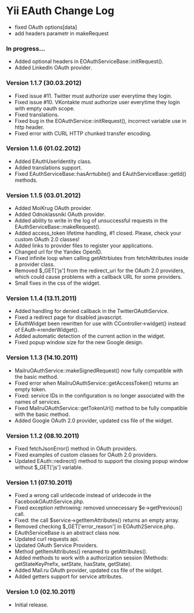 Yii EAuth Change Log
====================
- fixed OAuth options[data]
- add headers parametr in makeRequest

### In progress...
* Added optional headers in EOAuthServiceBase::initRequest().
* Added LinkedIn OAuth provider.


### Version 1.1.7 (30.03.2012)
* Fixed issue #11. Twitter must authorize user everytime they login.
* Fixed issue #10. VKontakte must authorize user everytime they login with empty oauth scope.
* Fixed translations.
* Fixed bug in the EOAuthService::initRequest(), incorrect variable use in http header.
* Fixed error with CURL HTTP chunked transfer encoding.

### Version 1.1.6 (01.02.2012)
* Added EAuthUserIdentity class.
* Added translations support.
* Fixed EAuthServiceBase::hasArrtubite() and EAuthServiceBase::getId() methods.

### Version 1.1.5 (03.01.2012)
* Added MoiKrug OAuth provider.
* Added Odnoklassniki OAuth provider.
* Added ability to write in the log of unsuccessful requests in the EAuthServiceBase::makeRequest().
* Added access_token lifetime handling, #1 closed. Please, check your custom OAuth 2.0 classes!
* Added links to provider files to register your applications.
* Changed url for the Yandex OpenID.
* Fixed infinite loop when calling getAttrbiutes from fetchAttributes inside a provider class.
* Removed $_GET['js'] from the redirect_uri for the OAuth 2.0 providers, which could cause problems with a callback URL for some providers.
* Small fixes in the css of the widget.

### Version 1.1.4 (13.11.2011)
* Added handling for denied callback in the TwitterOAuthService.
* Fixed a redirect page for disabled javascript.
* EAuthWidget been rewritten for use with CController->widget() instead of EAuth->renderWidget().
* Added automatic detection of the current action in the widget.
* Fixed popup window size for the new Google design.

### Version 1.1.3 (14.10.2011)
* MailruOAuthService::makeSignedRequest() now fully compatible with the basic method.
* Fixed error when MailruOAuthService::getAccessToken() returns an empty token.
* Fixed: service IDs in the configuration is no longer associated with the names of services.
* Fixed MailruOAuthService::getTokenUrl() method to be fully compatible with the basic method.
* Added Google OAuth 2.0 provider, updated css file of the widget.

### Version 1.1.2 (08.10.2011)
* Fixed fetchJsonError() method in OAuth providers.
* Fixed examples of custom classes for OAuth 2.0 providers.
* Updated EAuth::redirect() method to support the closing popup window without $_GET['js'] variable.

### Version 1.1 (07.10.2011)
* Fixed a wrong call urldecode instead of urldecode in the FacebookOAuthService.php.
* Fixed exception rethrowing: removed unnecessary $e->getPrevious() call.
* Fixed: the call $service->getItemAttributes() returns an empty array.
* Removed checking $_GET['error_reason'] in EOAuth2Service.php.
* EAuthServiceBase is an abstract class now.
* Updated curl requests api.
* Updated OAuth Service Providers.
* Method getItemAttributes() renamed to getAttributes().
* Added methods to work with a authorization session (Methods: getStateKeyPrefix, setState, hasState, getState).
* Added Mail.ru OAuth provider, updated css file of the widget.
* Added getters support for service attributes.

### Version 1.0 (02.10.2011)
* Initial release.